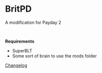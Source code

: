 # BritPD
A modification for Payday 2

&nbsp;

**Requirements**
* SuperBLT
* Some sort of brain to use the mods folder

[Changelog](../blob/master/changelog.html)
